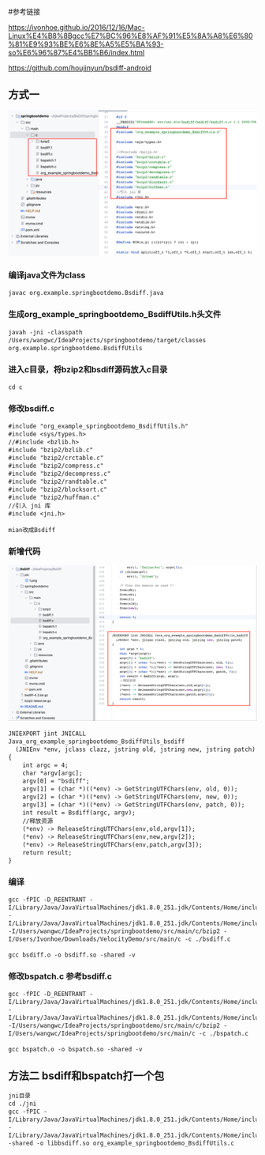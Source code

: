 #参考链接

https://ivonhoe.github.io/2016/12/16/Mac-Linux%E4%B8%8Bgcc%E7%BC%96%E8%AF%91%E5%8A%A8%E6%80%81%E9%93%BE%E6%8E%A5%E5%BA%93-so%E6%96%87%E4%BB%B6/index.html

https://github.com/houjinyun/bsdiff-android

## 方式一

<img src="./pic/1.png">

### 编译java文件为class
    javac org.example.springbootdemo.Bsdiff.java

### 生成org_example_springbootdemo_BsdiffUtils.h头文件
    javah -jni -classpath /Users/wangwc/IdeaProjects/springbootdemo/target/classes org.example.springbootdemo.BsdiffUtils

### 进入c目录，将bzip2和bsdiff源码放入c目录
    cd c

### 修改bsdiff.c
    #include "org_example_springbootdemo_BsdiffUtils.h"
    #include <sys/types.h>
    //#include <bzlib.h>
    #include "bzip2/bzlib.c"
    #include "bzip2/crctable.c"
    #include "bzip2/compress.c"
    #include "bzip2/decompress.c"
    #include "bzip2/randtable.c"
    #include "bzip2/blocksort.c"
    #include "bzip2/huffman.c"
    //引入 jni 库
    #include <jni.h>
    
    mian改成Bsdiff

### 新增代码

<img src="./pic/2.png">

    JNIEXPORT jint JNICALL Java_org_example_springbootdemo_BsdiffUtils_bsdiff
      (JNIEnv *env, jclass clazz, jstring old, jstring new, jstring patch)
    {
        int argc = 4;
        char *argv[argc];
        argv[0] = "bsdiff";
        argv[1] = (char *)((*env) -> GetStringUTFChars(env, old, 0));
        argv[2] = (char *)((*env) -> GetStringUTFChars(env, new, 0));
        argv[3] = (char *)((*env) -> GetStringUTFChars(env, patch, 0));
        int result = Bsdiff(argc, argv);
        //释放资源
        (*env) -> ReleaseStringUTFChars(env,old,argv[1]);
        (*env) -> ReleaseStringUTFChars(env,new,argv[2]);
        (*env) -> ReleaseStringUTFChars(env,patch,argv[3]);
        return result;
    }

### 编译
    gcc -fPIC -D_REENTRANT -I/Library/Java/JavaVirtualMachines/jdk1.8.0_251.jdk/Contents/Home/include -I/Library/Java/JavaVirtualMachines/jdk1.8.0_251.jdk/Contents/Home/include/darwin -I/Users/wangwc/IdeaProjects/springbootdemo/src/main/c/bzip2 -I/Users/Ivonhoe/Downloads/VelocityDemo/src/main/c -c ./bsdiff.c

    gcc bsdiff.o -o bsdiff.so -shared -v

### 修改bspatch.c 参考bsdiff.c

    gcc -fPIC -D_REENTRANT -I/Library/Java/JavaVirtualMachines/jdk1.8.0_251.jdk/Contents/Home/include -I/Library/Java/JavaVirtualMachines/jdk1.8.0_251.jdk/Contents/Home/include/darwin  -I/Users/wangwc/IdeaProjects/springbootdemo/src/main/c/bzip2 -I/Users/wangwc/IdeaProjects/springbootdemo/src/main/c -c ./bspatch.c
    
    gcc bspatch.o -o bspatch.so -shared -v




## 方法二 bsdiff和bspatch打一个包
    jni目录
    cd ./jni
    gcc -fPIC -I/Library/Java/JavaVirtualMachines/jdk1.8.0_251.jdk/Contents/Home/include -I/Library/Java/JavaVirtualMachines/jdk1.8.0_251.jdk/Contents/Home/include/darwin  -shared -o libbsdiff.so org_example_springbootdemo_BsdiffUtils.c


